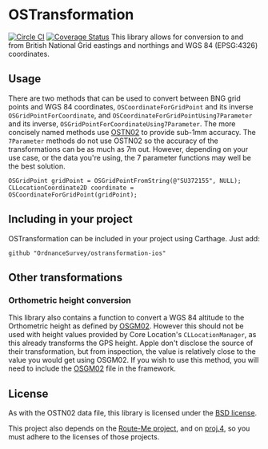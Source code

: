 # OSTransformation
[![Circle CI](https://circleci.com/gh/OrdnanceSurvey/ostransformation-ios.svg?style=svg)](https://circleci.com/gh/OrdnanceSurvey/ostransformation-ios)
[![Coverage Status](https://coveralls.io/repos/github/OrdnanceSurvey/ostransformation-ios/badge.svg?branch=master)](https://coveralls.io/github/OrdnanceSurvey/ostransformation-ios?branch=master)
This library allows for conversion to and from British National Grid eastings
and northings and WGS 84 (EPSG:4326) coordinates.

## Usage
There are two methods that can be used to convert between BNG grid points and
WGS 84 coordinates, `OSCoordinateForGridPoint` and its inverse
`OSGridPointForCoordinate`, and `OSCoordinateForGridPointUsing7Parameter` and its
inverse, `OSGridPointForCoordinateUsing7Parameter`. The more concisely named
methods use [OSTN02](https://www.ordnancesurvey.co.uk/business-and-government/help-and-support/navigation-technology/os-net/ostn02-ntv2-format.html)
to provide sub-1mm accuracy. The `7Parameter` methods do not use OSTN02 so the
accuracy of the transformations can be as much as 7m out. However, depending on
your use case, or the data you're using, the 7 parameter functions may well be
the best solution.

```
OSGridPoint gridPoint = OSGridPointFromString(@"SU372155", NULL);
CLLocationCoordinate2D coordinate = OSCoordinateForGridPoint(gridPoint);
```

## Including in your project
OSTransformation can be included in your project using Carthage. Just add:
```
github "OrdnanceSurvey/ostransformation-ios"
```

## Other transformations
### Orthometric height conversion
This library also contains a function to convert a WGS 84 altitude to the Orthometric
height as defined by [OSGM02](http://www.ordnancesurvey.co.uk/business-and-government/help-and-support/navigation-technology/os-net/formats-for-developers.html
). However this should not be used with height values provided by Core Location's
`CLLocationManager`, as this already transforms the GPS height. Apple don't disclose
the source of their transformation, but from inspection, the value is relatively
close to the value you would get using OSGM02. If you wish to use this method,
you will need to include the [OSGM02](OSTransformation/OSGM02) file in the framework.

## License
As with the OSTN02 data file, this library is licensed under the [BSD license](LICENSE).

This project also depends on the [Route-Me project](https://github.com/route-me/route-me),
and on [proj.4](https://github.com/OSGeo/proj.4), so you must adhere to the licenses
of those projects.
